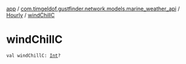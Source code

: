 [app](../../index.md) / [com.timgeldof.gustfinder.network.models.marine_weather_api](../index.md) / [Hourly](index.md) / [windChillC](./wind-chill-c.md)

# windChillC

`val windChillC: `[`Int`](https://kotlinlang.org/api/latest/jvm/stdlib/kotlin/-int/index.html)`?`